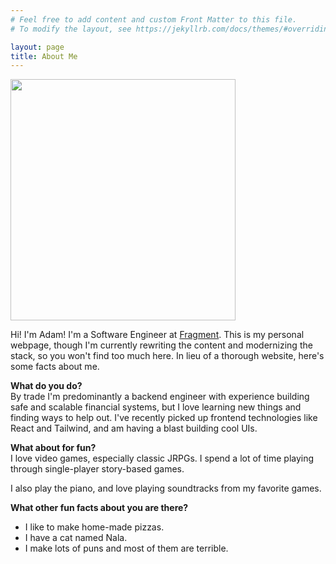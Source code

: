 ```yaml
---
# Feel free to add content and custom Front Matter to this file.
# To modify the layout, see https://jekyllrb.com/docs/themes/#overriding-theme-defaults

layout: page
title: About Me
---
```


<img src="{{ BASE_PATH }}/assets/images/portrait.jpg" width="360" height="386" />

Hi! I'm Adam! I'm a Software Engineer at [Fragment](https://fragment.dev). This is my personal webpage, though I'm currently rewriting the content and modernizing the stack, so you won't find too much here. In lieu of a thorough website, here's some facts about me.

**What do you do?**  
By trade I'm predominantly a backend engineer with experience building safe and scalable financial systems, but I love learning new things and finding ways to help out. I've recently picked up frontend technologies like React and Tailwind, and am having a blast building cool UIs.

**What about for fun?**  
I love video games, especially classic JRPGs. I spend a lot of time playing through single-player story-based games.

I also play the piano, and love playing soundtracks from my favorite games.

**What other fun facts about you are there?**

- I like to make home-made pizzas.
- I have a cat named Nala.
- I make lots of puns and most of them are terrible.
